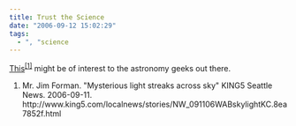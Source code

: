 ```yaml
---
title: Trust the Science
date: "2006-09-12 15:02:29"
tags:
  - ", "science
---
```

<a href="http://www.king5.com/localnews/stories/NW_091106WABskylightKC.8ea7852f.html"  title="KING5 Seattle News | Mysterious light streaks across sky">This</a><sup><a href="http://www.king5.com/localnews/stories/NW_091106WABskylightKC.8ea7852f.html" >[1]</a></sup> might be of interest to the astronomy geeks out there.

<div class="postrefs"><ol>
<li>Mr. Jim Forman.  "Mysterious light streaks across sky"  KING5 Seattle News.  2006-09-11.  http://www.king5.com/localnews/stories/NW_091106WABskylightKC.8ea7852f.html </li>
</ol></div>

